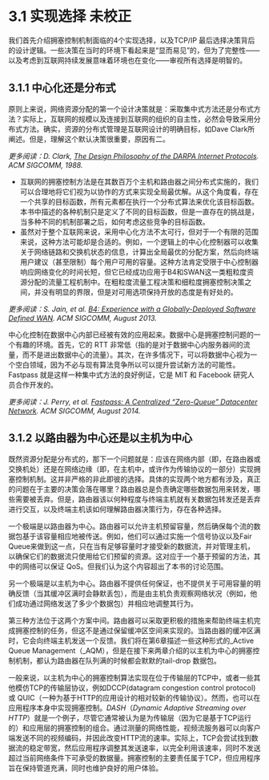 # 3.1 实现选择 未校正

我们首先介绍拥塞控制机制面临的4个实现选择，以及TCP/IP 最后选择决策背后的设计逻辑。一些决策在当时的环境下看起来是“显而易见”的，但为了完整性——以及考虑到互联网持续发展意味着环境也在变化——审视所有选择是明智的。

## 3.1.1 中心化还是分布式

原则上来说，网络资源分配的第一个设计决策就是：采取集中式方法还是分布式方法？实际上，互联网的规模以及连接到互联网的组织的自主性，必然会导致采用分布式方法。确实，资源的分布式管理是互联网设计的明确目标，如Dave Clark所阐述。但是，理解这个默认决策很重要，原因有二。

_更多阅读：D. Clark,_ [_The Design Philosophy of the DARPA Internet Protocols_](https://dl.acm.org/doi/10.1145/52324.52336)_. ACM SIGCOMM, 1988._

* 互联网的拥塞控制方法是在其数百万个主机和路由器之间分布式实施的，我们可以合理地将它们视为以协作的方式来实现全局最优解。从这个角度看，存在一个共享的目标函数，所有元素都在执行一个分布式算法来优化该目标函数。本书中描述的各种机制只是定义了不同的目标函数，但是一直存在的挑战是，当多种不同的机制部署之后，如何考虑这些竞争的目标函数。
* 虽然对于整个互联网来说，采用中心化方法不太可行，但对于一个有限的范围来说，这种方法可能却是合适的。例如，一个逻辑上的中心化控制器可以收集关于网络链路和交换机状态的信息，计算出全局最优的分配方案，然后向终端用户建议（甚至限制）每个用户可用的容量。这种方法肯定受限于中心控制器响应网络变化的时间长短，但它已经成功应用于B4和SWAN这一类粗粒度资源分配的流量工程机制中。在粗粒度流量工程决策和细粒度拥塞控制决策之间，并没有明显的界限，但是对可用选项保持开放的态度是有好处的。

_更多阅读：S. Jain, et al._ [_B4: Experience with a Globally-Deployed Software Defined WAN_](https://cseweb.ucsd.edu/\~vahdat/papers/b4-sigcomm13.pdf)_. ACM SIGCOMM, August 2013._

中心化控制在数据中心内部已经被有效的应用起来。数据中心是拥塞控制问题的一个有趣的环境。首先，它的 RTT 非常低（指的是对于数据中心内服务器间的流量，而不是进出数据中心的流量）。其次，在许多情况下，可以将数据中心视为一个空白领域，因为不必与现有算法竞争所以可以提升尝试新方法的可能性。Fastpass 就是这样一种集中式方法的良好例证，它是 MIT 和 Facebook 研究人员合作开发的。

_更多阅读：J. Perry, et al._ [_Fastpass: A Centralized “Zero-Queue” Datacenter Network_](http://fastpass.mit.edu/Fastpass-SIGCOMM14-Perry.pdf)_. ACM SIGCOMM, August 2014._

## 3.1.2 以路由器为中心还是以主机为中心

既然资源分配是分布式的，那下一个问题就是：应该在网络内部（即，在路由器或交换机处）还是在网络边缘（即，在主机中，或许作为传输协议的一部分）实现拥塞控制机制。这并非严格的非此即彼的选择。具体的实现两个地方都有涉及，真正的问题在于主要的决策会落在哪里？路由器总是负责确定哪些数据包用来转发，哪些需要被丢弃。但是，路由器该以何种程度与终端主机就有关数据包转发还是丢弃进行交互，以及终端主机该如何理解路由器决策行为，存在各种选择。

一个极端是以路由器为中心。路由器可以允许主机预留容量，然后确保每个流的数据包基于该容量相应地被传送。例如，他们可以通过实施一个信号协议以及Fair Queue来做到这一点，只在当有足够容量时才接受新的数据流，并对管理主机，以确保它们的数据流只使用给它们预留的资源。这对应于一个基于预留的方法，其中的网络可以保证 QoS。但我们认为这个内容超出了本书的讨论范围。

另一个极端是以主机为中心。路由器不提供任何保证，也不提供关于可用容量的明确反馈（当其缓冲区满时会静默丢包），而是由主机负责观察网络状况（例如，他们成功通过网络发送了多少个数据包）并相应地调整其行为。

第三种方法位于这两个方案中间。路由器可以采取更积极的措施来帮助终端主机完成拥塞控制的任务，但这不是通过保留缓冲区空间来实现的。当路由器的缓冲区满时，它会向终端主机发送一个反馈。我们将在第6章描述一些这种形式的_Active Queue Management（_AQM），但是在接下来两章介绍的以主机为中心的拥塞控制机制，都认为路由器在队列满的时候都会默默的tail-drop 数据包。

一般来说，以主机为中心的拥塞控制算法实现在位于传输层的TCP中，或者一些其他模仿TCP的传输层协议，例如DCCP(datagram congestion control protocol) 或 QUIC（一种为基于HTTP的应用设计的相对较新的传输协议）。然而，也可以在应用程序本身中实现拥塞控制。_DASH_（_Dynamic Adaptive Streaming over HTTP_）就是一个例子，尽管它通常被认为是为传输层（因为它是基于TCP运行的）和应用层的拥塞控制的组合。通过测量的网络性能，视频流服务器可以向客户端发送不同的视频编码，并因此改变HTTP流的速率。实际上，TCP会尝试找到数据流的稳定带宽，然后应用程序调整其发送速率，以完全利用该速率，同时不发送超过当前网络条件下可承受的数据量。拥塞控制的主要责任属于TCP，但应用程序旨在保持管道充满，同时也维护良好的用户体验。
